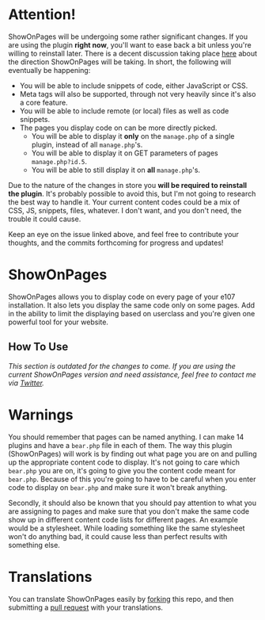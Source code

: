 # Attention!

ShowOnPages will be undergoing some rather significant changes. If you are using the plugin **right now**, you'll want to ease back a bit unless you're willing to reinstall later. There is a decent discussion taking place [here](https://github.com/septor/showonpages/issues/2) about the direction ShowOnPages will be taking. In short, the following will eventually be happening:

* You will be able to include snippets of code, either JavaScript or CSS.
* Meta tags will also be supported, through not very heavily since it's also a core feature.
* You will be able to include remote (or local) files as well as code snippets.
* The pages you display code on can be more directly picked.
  * You will be able to display it **only** on the `manage.php` of a single plugin, instead of all `manage.php`'s.
  * You will be able to display it on GET parameters of pages `manage.php?id.5`.
  * You will be able to still display it on **all** `manage.php`'s.

Due to the nature of the changes in store you **will be required to reinstall the plugin**. It's probably possible to avoid this, but I'm not going to research the best way to handle it. Your current content codes could be a mix of CSS, JS, snippets, files, whatever. I don't want, and you don't need, the trouble it could cause.

Keep an eye on the issue linked above, and feel free to contribute your thoughts, and the commits forthcoming for progress and updates!

# ShowOnPages

ShowOnPages allows you to display code on every page of your e107 installation. It also lets you display the same code only on some pages. Add in the ability to limit the displaying based on userclass and you're given one powerful tool for your website.

## How To Use

_This section is outdated for the changes to come. If you are using the current ShowOnPages version and need assistance, feel free to contact me via [Twitter](http://twitter.com/septor/])._

# Warnings

You should remember that pages can be named anything. I can make 14 plugins and have a `bear.php` file in each of them. The way this plugin (ShowOnPages) will work is by finding out what page you are on and pulling up the appropriate content code to display. It's not going to care which `bear.php` you are on, it's going to give you the content code meant for `bear.php`. Because of this you're going to have to be careful when you enter code to display on `bear.php` and make sure it won't break anything.

Secondly, it should also be known that you should pay attention to what you are assigning to pages and make sure that you don't make the same code show up in different content code lists for different pages. An example would be a stylesheet. While loading something like the same stylesheet won't do anything bad, it could cause less than perfect results with something else.

# Translations

You can translate ShowOnPages easily by [forking](https://help.github.com/articles/fork-a-repo/) this repo, and then submitting a [pull request](https://help.github.com/articles/creating-a-pull-request/) with your translations.

